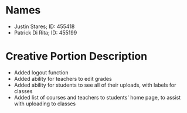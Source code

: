 # Names
* Justin Stares; ID: 455418
* Patrick Di Rita; ID: 455199

# Creative Portion Description
* Added logout function
* Added ability for teachers to edit grades
* Added ability for students to see all of their uploads, with labels for classes
* Added list of courses and teachers to students' home page, to assist with uploading to classes
